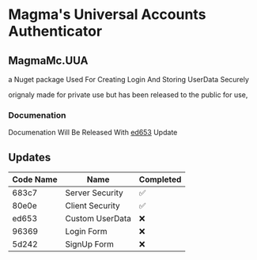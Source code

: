 # Magma's Universal Accounts Authenticator
## MagmaMc.UUA
a Nuget package Used For Creating Login And Storing UserData Securely

orignaly made for private use but has been released to the public for use,

### Documenation
Documenation Will Be Released With [ed653](#Updates) Update

## Updates

| Code Name | Name            | Completed             |
| --------- | --------------- | --------------------- | 
| 683c7     | Server Security | :white_check_mark:    |
| 80e0e     | Client Security | :white_check_mark:    |
| ed653     | Custom UserData | :x:                   |
| 96369     | Login Form      | :x:                   |
| 5d242     | SignUp Form     | :x:                   |
